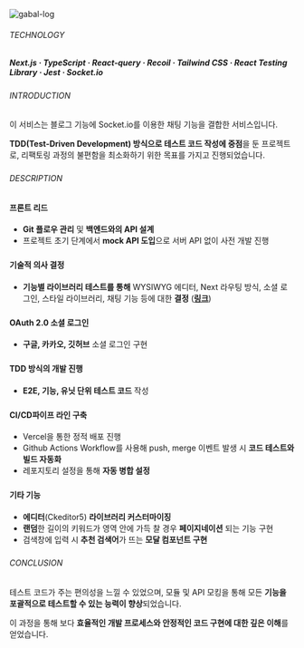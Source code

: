 ![gabal-log](https://github.com/jhchoi1182/portfolio/assets/116577489/54d15845-3c8b-40e2-8b16-3ad34ebd2880)

###### TECHNOLOGY

##### Next.js · TypeScript · React-query · Recoil · Tailwind CSS · React Testing Library · Jest · Socket.io

###

###### INTRODUCTION

이 서비스는 블로그 기능에 Socket.io를 이용한 채팅 기능을 결합한 서비스입니다.

**TDD(Test-Driven Development) 방식으로 테스트 코드 작성에 중점**을 둔 프로젝트로, 리팩토링 과정의 불편함을 최소화하기 위한 목표를 가지고 진행되었습니다.

###

###### DESCRIPTION

#### 프론트 리드

- **Git 플로우 관리** 및 **백엔드와의 API 설계**
- 프로젝트 초기 단계에서 **mock API 도입**으로 서버 API 없이 사전 개발 진행

###

#### 기술적 의사 결정

- **기능별 라이브러리 테스트를 통해** WYSIWYG 에디터, Next 라우팅 방식, 소셜 로그인, 스타일 라이브러리, 채팅 기능 등에 대한 **결정** ([**링크**](https://indigo-dolphin-e56.notion.site/0ff5bd90b74c4c909fef54caaf0e729e?v=28ba70a7f6bb4d5db850f6bf864074ba&pvs=4))

###

#### OAuth 2.0 소셜 로그인

- **구글, 카카오, 깃허브** 소셜 로그인 구현

###

#### TDD 방식의 개발 진행

- **E2E, 기능, 유닛 단위 테스트 코드** 작성

###

#### CI/CD파이프 라인 구축

- Vercel을 통한 정적 배포 진행
- Github Actions Workflow를 사용해 push, merge 이벤트 발생 시 **코드 테스트와 빌드 자동화**
- 레포지토리 설정을 통해 **자동 병합 설정**

###

#### 기타 기능

- **에디터**(Ckeditor5) **라이브러리 커스터마이징**
- **랜덤**한 길이의 키워드가 영역 안에 가득 찰 경우 **페이지네이션** 되는 기능 구현
- 검색창에 입력 시 **추천 검색어**가 뜨는 **모달 컴포넌트 구현**

###

###### CONCLUSION

테스트 코드가 주는 편의성을 느낄 수 있었으며, 모듈 및 API 모킹을 통해 모든 **기능을 포괄적으로 테스트할 수 있는 능력이 향상**되었습니다.

이 과정을 통해 보다 **효율적인 개발 프로세스와 안정적인 코드 구현에 대한 깊은 이해**를 얻었습니다.
